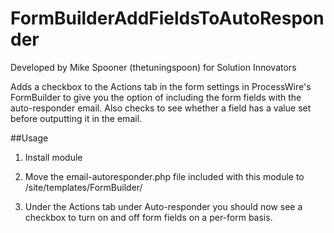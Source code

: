 # FormBuilderAddFieldsToAutoResponder
Developed by Mike Spooner (thetuningspoon) for Solution Innovators

Adds a checkbox to the Actions tab in the form settings in ProcessWire's FormBuilder to give you the option of including the form fields with the auto-responder email. Also checks to see whether a field has a value set before outputting it in the email.

##Usage

1. Install module

2. Move the email-autoresponder.php file included with this module to /site/templates/FormBuilder/

3. Under the Actions tab under Auto-responder you should now see a checkbox to turn on and off form fields on a per-form basis.